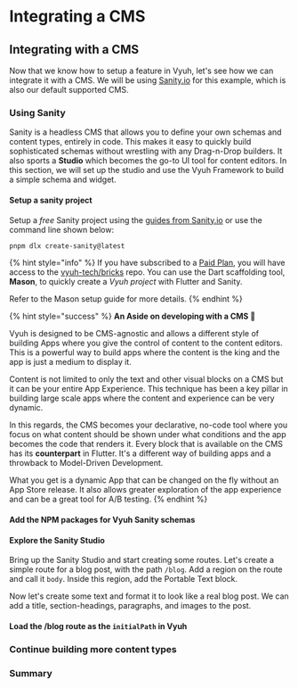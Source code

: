 # Integrating a CMS

## Integrating with a CMS

Now that we know how to setup a feature in Vyuh, let's see how we can integrate it with a CMS. We will be using [Sanity.io](https://sanity.io) for this example, which is also our default supported CMS.

### Using Sanity

Sanity is a headless CMS that allows you to define your own schemas and content types, entirely in code. This makes it easy to quickly build sophisticated schemas without wrestling with any Drag-n-Drop builders. It also sports a **Studio** which becomes the go-to UI tool for content editors. In this section, we will set up the studio and use the Vyuh Framework to build a simple schema and widget.

#### Setup a sanity project

Setup a _free_ Sanity project using the [guides from Sanity.io](https://www.sanity.io/get-started?ref=hero) or use the command line shown below:

```bash
pnpm dlx create-sanity@latest
```

{% hint style="info" %}
If you have subscribed to a [Paid Plan](https://vyuh.tech/pricing), you will have access to the [vyuh-tech/bricks](https://github.com/vyuh-tech/bricks) repo. You can use the Dart scaffolding tool, **Mason**, to quickly create a _Vyuh project_ with Flutter and Sanity.

Refer to the Mason setup guide for more details.
{% endhint %}



{% hint style="success" %}
**An Aside on developing with a CMS 🤔**

Vyuh is designed to be CMS-agnostic and allows a different style of building Apps where you give the control of content to the content editors. This is a powerful way to build apps where the content is the king and the app is just a medium to display it.

Content is not limited to only the text and other visual blocks on a CMS but it can be your entire App Experience. This technique has been a key pillar in building large scale apps where the content and experience can be very dynamic.

In this regards, the CMS becomes your declarative, no-code tool where you focus on what content should be shown under what conditions and the app becomes the code that renders it. Every block that is available on the CMS has its **counterpart** in Flutter. It's a different way of building apps and a throwback to Model-Driven Development.

What you get is a dynamic App that can be changed on the fly without an App Store release. It also allows greater exploration of the app experience and can be a great tool for A/B testing.
{% endhint %}

#### Add the NPM packages for Vyuh Sanity schemas

#### Explore the Sanity Studio

Bring up the Sanity Studio and start creating some routes. Let's create a simple route for a blog post, with the path `/blog`. Add a region on the route and call it `body`. Inside this region, add the Portable Text block.

Now let's create some text and format it to look like a real blog post. We can add a title, section-headings, paragraphs, and images to the post.

#### Load the /blog route as the `initialPath` in Vyuh

### Continue building more content types

### Summary
